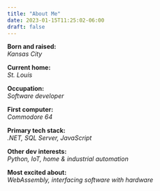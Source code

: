 ```yaml
---
title: "About Me"
date: 2023-01-15T11:25:02-06:00
draft: false
---
```


<!-- 
|                          |                                                 |
|-------------------------:|-------------------------------------------------|
| **Born and raised:**     | Kansas City                                     |
| **Current home:**        | St. Louis                                       |
| **Occupation:**          | Software developer                              |
| **First computer:**      | Commodore 64                                    |
| **Primary tech stack:**  | .NET, SQL Server, JavaScript                    |
| **Other dev interests:** | Python, IOT, home & industrial automation       |
| **Most excited about:**  | WebAssembly, interfacing software with hardware |
-->


**Born and raised:**  
*Kansas City*

**Current home:**  
*St. Louis*

**Occupation:**  
*Software developer*

**First computer:**  
*Commodore 64*

**Primary tech stack:**  
*.NET, SQL Server, JavaScript*

**Other dev interests:**  
*Python, IoT, home & industrial automation*

**Most excited about:**  
*WebAssembly, interfacing software with hardware*
